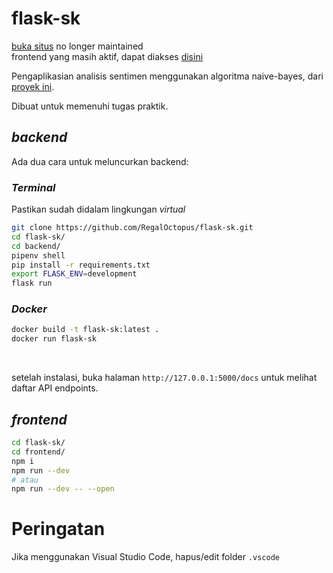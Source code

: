 # flask-sk
[buka situs](https://ghazy-kp.herokuapp.com) no longer maintained
<br/>
frontend yang masih aktif, dapat diakses [disini](https://gzfront.herokuapp.com/)

Pengaplikasian analisis sentimen menggunakan algoritma naive-bayes, dari [proyek ini](https://github.com/RegalOctopus/analisis-sentimen-naive-bayes).

Dibuat untuk memenuhi tugas praktik.
## *backend*
Ada dua cara untuk meluncurkan backend:

### *Terminal*
Pastikan sudah didalam lingkungan _virtual_

```bash
git clone https://github.com/RegalOctopus/flask-sk.git
cd flask-sk/
cd backend/
pipenv shell
pip install -r requirements.txt
export FLASK_ENV=development
flask run
```
### *Docker*

```bash
docker build -t flask-sk:latest .
docker run flask-sk
```

 <br>

setelah instalasi, buka halaman ```http://127.0.0.1:5000/docs``` untuk melihat daftar API endpoints.

## *frontend*

```bash
cd flask-sk/
cd frontend/
npm i
npm run --dev
# atau
npm run --dev -- --open
```
# Peringatan
Jika menggunakan Visual Studio Code, hapus/edit folder ```.vscode```
